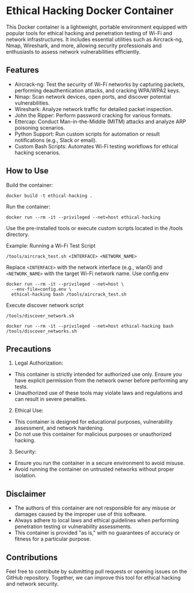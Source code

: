 # Ethical Hacking Docker Container
This Docker container is a lightweight, portable environment equipped with popular tools for ethical hacking and penetration testing of Wi-Fi and network infrastructures. It includes essential utilities such as Aircrack-ng, Nmap, Wireshark, and more, allowing security professionals and enthusiasts to assess network vulnerabilities efficiently.

## Features
- Aircrack-ng: Test the security of Wi-Fi networks by capturing packets, performing deauthentication attacks, and cracking WPA/WPA2 keys.
- Nmap: Scan network devices, open ports, and discover potential vulnerabilities.
- Wireshark: Analyze network traffic for detailed packet inspection.
- John the Ripper: Perform password cracking for various formats.
- Ettercap: Conduct Man-in-the-Middle (MITM) attacks and analyze ARP poisoning scenarios.
- Python Support: Run custom scripts for automation or result notifications (e.g., Slack or email).
- Custom Bash Scripts: Automates Wi-Fi testing workflows for ethical hacking scenarios.

## How to Use
Build the container:

```shell
docker build -t ethical-hacking .
```

Run the container:

```shell
docker run --rm -it --privileged --net=host ethical-hacking
```

Use the pre-installed tools or execute custom scripts located in the /tools directory.

Example: Running a Wi-Fi Test Script
```shell 
/tools/aircrack_test.sh <INTERFACE> <NETWORK_NAME>
```

Replace `<INTERFACE>` with the network interface (e.g., wlan0) and `<NETWORK_NAME>` with the target Wi-Fi network name.
Use config.env

```shell
docker run --rm -it --privileged --net=host \
  --env-file=config.env \
  ethical-hacking bash /tools/aircrack_test.sh
```

Execute discover network script
```shell
/tools/discover_network.sh
```

```shell
docker run --rm -it --privileged --net=host ethical-hacking bash /tools/discover_networks.sh
```

## Precautions
1. Legal Authorization:
- This container is strictly intended for authorized use only. Ensure you have explicit permission from the network owner before performing any tests.
- Unauthorized use of these tools may violate laws and regulations and can result in severe penalties.

2. Ethical Use:
- This container is designed for educational purposes, vulnerability assessment, and network hardening.
- Do not use this container for malicious purposes or unauthorized hacking.

3. Security:
- Ensure you run the container in a secure environment to avoid misuse.
- Avoid running the container on untrusted networks without proper isolation.

## Disclaimer
- The authors of this container are not responsible for any misuse or damages caused by the improper use of this software.
- Always adhere to local laws and ethical guidelines when performing penetration testing or vulnerability assessments.
- This container is provided "as is," with no guarantees of accuracy or fitness for a particular purpose.

## Contributions

Feel free to contribute by submitting pull requests or opening issues on the GitHub repository. Together, we can improve this tool for ethical hacking and network security.
